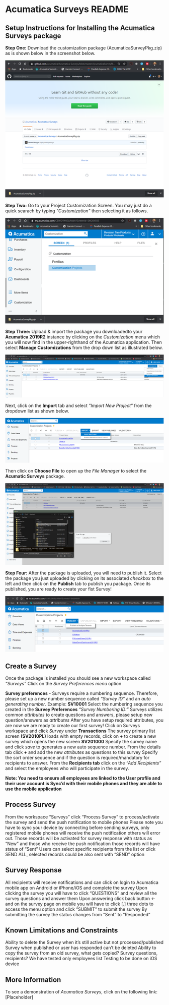 # Acumatica Surveys README

## Setup Instructions for Installing the Acumatica Surveys package

**Step One:** Download the customization package (AcumaticaSurveyPkg.zip) as is shown below in the screenshot below.

![Screenshot](/docs/images/SS1-DownloadPackage.PNG)

**Step Two:** Go to your Project Customization Screen. You may just do a quick searach by typing *"Customization"* then selecting it as follows.

![Screenshot](/docs/images/SS0-CustomizationProjects.PNG)

**Step Three:** Upload & import the package you downloadedto your **Acumatica 2019R2** instance by clicking on the *Customization* menu which you will now find in the upper-righthand of the Acumatica application.  Then select **Manage Customizations** from the drop down list as illustrated below.

![Screenshot](/docs/images/SS1-ImportCustPackage.PNG)

Next, click on the **Import** tab and select *"Import New Project"* from the dropdown list as shown below.

![Screenshot](/docs/images/SS2-ImportNewProject.PNG)

Then click on **Choose File** to open up the *File Manager* to select the **Acumatic Surveys** package.

![Screenshot](/docs/images/SS2-UploadPackage.PNG)

**Step Four:** After the package is uploaded, you will need to publish it.  Select the package you just uploaded by clicking on its associated *checkbox* to the left and then click on the **Publish** tab to publish you package.  Once its published, you are ready to create your fist Survey!

![Screenshot](/docs/images/SS3-PublishPackage.PNG)

## Create a Survey
Once the package is installed you should see a new workspace called *“Surveys”*
Click on the *Survey Preferences menu* option

**Survey preferences** - Surveys require a numbering sequence. Therefore, please set up a new number sequence called *“Survey ID”* and an *auto generating number*. Example: **SV10001**
Select the numbering sequence you created in the **Survey Preferences** *“Survey Numbering ID:”*
Surveys utilizes common *attributes* to create questions and answers, please setup new question/answers as *attributes*
After you have setup required attributes, you are now we are ready to create our first survey!
Click on Surveys workspace and click *Survey* under **Transactions** 
The survey primary list screen **(SV2010PL)** loads with empty records, click on **+** to create a new survey which opens the new screen **SV201000**
Specify the survey name and click *save* to generates a new auto sequence number.
From the details tab click **+** and add the new *attributes* as questions to this survey
Specify the sort order sequence and if the question is required/mandatory for recipients to answer. 
From the **Recipients tab** click on the *“Add Recipients”* and select the employees who will participate in the survey.

**Note: You need to ensure all employees are linked to the User profile and their user account is Sync’d with their mobile phones and they are able to use the mobile application**

## Process Survey
From the workspace “Surveys” click “Process Survey” to process/activate the survey and send the push notification to mobile phones 
Please note you have to sync your device by connecting before sending surveys, only registered mobile phones will receive the push notification others will error out.
Those records will be activated for survey response with status as “New” and those who receive the push notification those records will have status of “Sent”
Users can select specific recipients from the list or click SEND ALL, selected records could be also sent with “SEND” option

## Survey Response
All recipients will receive notifications and can click on login to Acumatica mobile app on Android or iPhone/iOS and complete the survey 
Upon clicking the survey you will have to click “QUESTIONS” and review all the survey questions and answer them
Upon answering click back button ← and on the survey page on mobile you will have to click [.] three dots to access the menu option and click “SUBMIT” to submit the survey 
By submitting the survey the status changes from “Sent” to “Responded” 

## Known Limitations and Constraints
Ability to delete the Survey when it’s still active but not processed/published
Survey when published or user has responded can’t be deleted 
Ability to copy the survey from an old survey, what gets copied? Survey questions, recipients?
We have tested only employees list
Testing to be done on iOS device

## More Information
To see a demonstration of *Acumatica Surveys*, click on the following link:  [Placeholder]
